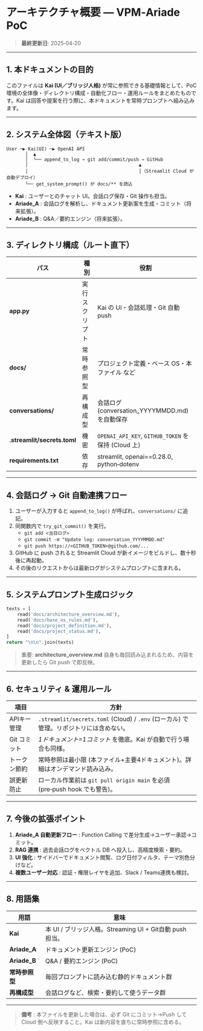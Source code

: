 # アーキテクチャ概要 ― VPM‑Ariade PoC

> **最終更新日**: 2025‑04‑20

---
## 1. 本ドキュメントの目的
このファイルは **Kai (UI／ブリッジ人格)** が常に参照できる基礎情報として、PoC 環境の全体像・ディレクトリ構成・自動化フロー・運用ルールをまとめたものです。Kai は回答や提案を行う際に、本ドキュメントを常時プロンプトへ組み込みます。

---
## 2. システム全体図（テキスト版）
```
User ─▶ Kai(UI) ─▶ OpenAI API
       │  ▲
       │  └── append_to_log → git add/commit/push → GitHub
       │                                         ▲
       │                                         │（Streamlit Cloud が自動デプロイ）
       └── get_system_prompt() が docs/** を読込
```
* **Kai** : ユーザーとのチャット UI。会話ログ保存・Git 操作も担当。
* **Ariade_A** : 会話ログを解析し、ドキュメント更新案を生成・コミット（将来拡張）。
* **Ariade_B** : Q&A／要約エンジン（将来拡張）。

---
## 3. ディレクトリ構成（ルート直下）
| パス | 種別 | 役割 |
|------|------|------|
| **app.py** | 実行スクリプト | Kai の UI・会話処理・Git 自動 push |
| **docs/** | 常時参照型 | プロジェクト定義・ベース OS・本ファイル など |
| **conversations/** | 再構成型 | 会話ログ (conversation_YYYYMMDD.md) を自動保存 |
| **.streamlit/secrets.toml** | 機密 | `OPENAI_API_KEY`, `GITHUB_TOKEN` を保持 (Cloud 上) |
| **requirements.txt** | 依存 | streamlit, openai==0.28.0, python‑dotenv |

---
## 4. 会話ログ → Git 自動連携フロー
1. ユーザーが入力すると `append_to_log()` が呼ばれ、`conversations/` に追記。
2. 同関数内で `try_git_commit()` を実行。
   - `git add <当日ログ>`
   - `git commit -m "Update log: conversation_YYYYMMDD.md"`
   - `git push https://<GITHUB_TOKEN>@github.com/...`
3. GitHub に push されると Streamlit Cloud が新イメージをビルドし、数十秒後に再起動。
4. その後のリクエストからは最新ログがシステムプロンプトに含まれる。

---
## 5. システムプロンプト生成ロジック
```python
texts = [
    read('docs/architecture_overview.md'),
    read('docs/base_os_rules.md'),
    read('docs/project_definition.md'),
    read('docs/project_status.md'),
]
return "\n\n".join(texts)
```
> 重要: **architecture_overview.md** 自身も毎回読み込まれるため、内容を更新したら Git push で即反映。

---
## 6. セキュリティ & 運用ルール
| 項目 | 方針 |
|------|------|
| APIキー管理 | `.streamlit/secrets.toml` (Cloud) / `.env` (ローカル) で管理。リポジトリには含めない。 |
| Git コミット | *1ドキュメント=1コミット* を徹底。Kai が自動で行う場合も同様。 |
| トークン節約 | 常時参照は最小限 (本ファイル+主要4ドキュメント)。詳細はオンデマンド読み込み。 |
| 誤更新防止 | ローカル作業前は `git pull origin main` を必須 (pre‑push hook でも警告)。 |

---
## 7. 今後の拡張ポイント
1. **Ariade_A 自動更新フロー** : Function Calling で差分生成→ユーザー承認→コミット。
2. **RAG 連携** : 過去会話ログをベクトル DB へ投入し、高精度検索・要約。
3. **UI 強化** : サイドバーでドキュメント閲覧、ログ日付フィルタ、テーマ別色分けなど。
4. **複数ユーザー対応** : 認証・権限レイヤを追加、Slack / Teams連携も検討。

---
## 8. 用語集
| 用語 | 意味 |
|------|------|
| **Kai** | 本 UI / ブリッジ人格。Streaming UI + Git自動 push 担当。 |
| **Ariade_A** | ドキュメント更新エンジン (PoC) |
| **Ariade_B** | Q&A / 要約エンジン (PoC) |
| **常時参照型** | 毎回プロンプトに読み込む静的ドキュメント群 |
| **再構成型** | 会話ログなど、検索・要約して使うデータ群 |

---

> **備考** : 本ファイルを更新した場合は、必ず Git にコミット→Push して Cloud 側へ反映すること。Kai は新内容を直ちに常時参照に含める。

